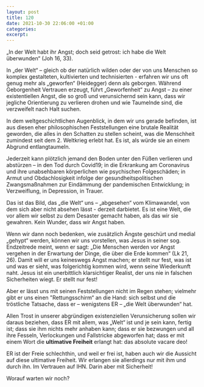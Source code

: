 ```yaml
---
layout: post
title: 120
date: 2021-10-30 22:06:00 +01:00
categories: 
excerpt: 
---
```


„In der Welt habt ihr Angst; doch seid getrost: ich habe die Welt überwunden“ (Joh 16, 33).

In „der Welt“ – gleich ob der natürlich wilden oder der von uns Menschen so komplex gestalteten, kultivierten und technisierten  - erfahren wir uns oft genug mehr als „geworfen“ (Heidegger) denn als geborgen. Während Geborgenheit Vertrauen erzeugt, führt „Geworfenheit“ zu Angst – zu einer existentiellen Angst, die so groß und verunsichernd sein kann, dass wir jegliche Orientierung zu verlieren drohen und wie Taumelnde sind, die verzweifelt nach Halt suchen.

In dem weltgeschichtlichen Augenblick, in dem wir uns gerade befinden, ist aus diesen eher philosophischen Feststellungen eine brutale Realität geworden, die alles in den Schatten zu stellen scheint, was die Menschheit zumindest seit dem 2. Weltkrieg erlebt hat. Es ist, als würde sie an einem Abgrund entlangtaumeln.

Jederzeit kann plötzlich jemand den Boden unter den Füßen verlieren und abstürzen – in den Tod durch Covid19; in die Erkrankung am Coronavirus und ihre unabsehbaren körperlichen wie psychischen Folgeschäden; in Armut und Obdachlosigkeit infolge der gesundheitspolitischen Zwangsmaßnahmen zur Eindämmung der pandemischen Entwicklung; in Verzweiflung, in Depression, in Trauer.

Das ist das Bild, das „die Welt“ uns – „abgesehen“ vom Klimawandel, von dem sich aber nicht absehen lässt - derzeit darbietet. Es ist eine Welt, die vor allem wir selbst zu dem Desaster gemacht haben, als das wir sie gewahren. Kein Wunder, dass wir Angst haben.

Wenn wir dann noch bedenken, wie zusätzlich Ängste geschürt und medial „gehypt“ werden, können wir uns vorstellen, was Jesus in seiner sog. Endzeitrede meint, wenn er sagt: „Die Menschen werden vor Angst vergehen in der Erwartung der Dinge, die über die Erde kommen“ (Lk 21, 26). Damit will er uns keineswegs Angst machen; er stellt nur fest, was ist und was er sieht, was folgerichtig kommen wird, wenn seine Wiederkunft naht. Jesus ist ein unerbittlich klarsichtiger Realist, der uns nie in falschen Sicherheiten wiegt. Er stellt nur fest!

Aber er lässt uns mit seinen Feststellungen nicht im Regen stehen; vielmehr gibt er uns einen "Rettungsschirm“ an die Hand: sich selbst und die tröstliche Tatsache, dass er – wenigstens ER – „die Welt überwunden“ hat.

Allen Trost in unserer abgründigen existenziellen Verunsicherung sollen wir daraus beziehen, dass ER mit allem, was „Welt“ ist und je sein kann, fertig ist; dass sie ihm nichts mehr anhaben kann; dass er sie bezwungen und all ihre Fesseln, Verlockungen und Fallstricke abgeworfen hat; dass er mit einem Wort die **ultimative Freiheit** erlangt hat: das absolute vacare deo!

ER ist der Freie schlechthin, und weil er frei ist, haben auch wir die Aussicht auf diese ultimative Freiheit. Wir erlangen sie allerdings nur mit ihm und durch ihn. Im Vertrauen auf IHN. Darin aber mit Sicherheit!

Worauf warten wir noch?
